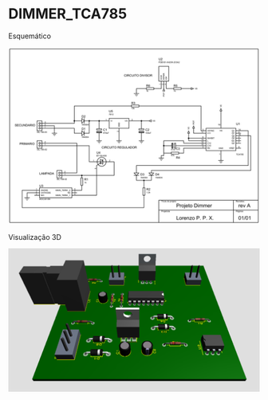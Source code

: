# DIMMER_TCA785

Esquemático <br />
<p align="center">
<img src= "https://github.com/lorenzoppx/DIMMER_TCA785/blob/main/Esquematico.png" width= "600">
<p />
Visualização 3D <br />
<p align="center">
<img src="https://github.com/lorenzoppx/DIMMER_TCA785/blob/main/3D.png" width="600">
<p />
